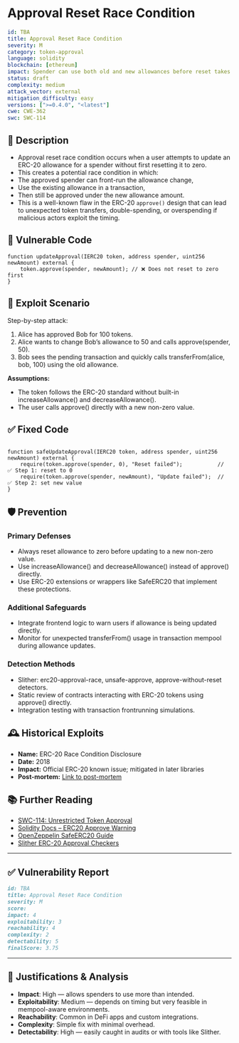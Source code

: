 # Approval Reset Race Condition

```YAML
id: TBA
title: Approval Reset Race Condition 
severity: M
category: token-approval
language: solidity
blockchain: [ethereum]
impact: Spender can use both old and new allowances before reset takes effect
status: draft
complexity: medium
attack_vector: external
mitigation_difficulty: easy
versions: [">=0.4.0", "<latest"]
cwe: CWE-362
swc: SWC-114
```

## 📝 Description

- Approval reset race condition occurs when a user attempts to update an ERC-20 allowance for a spender without first resetting it to zero. 
- This creates a potential race condition in which:
- The approved spender can front-run the allowance change,
- Use the existing allowance in a transaction,
- Then still be approved under the new allowance amount.
- This is a well-known flaw in the ERC-20 `approve()` design that can lead to unexpected token transfers, double-spending, or overspending if malicious actors exploit the timing.

## 🚨 Vulnerable Code

```solidity
function updateApproval(IERC20 token, address spender, uint256 newAmount) external {
    token.approve(spender, newAmount); // ❌ Does not reset to zero first
}
```

## 🧪 Exploit Scenario

Step-by-step attack:

1. Alice has approved Bob for 100 tokens.
2. Alice wants to change Bob’s allowance to 50 and calls approve(spender, 50).
3. Bob sees the pending transaction and quickly calls transferFrom(alice, bob, 100) using the old allowance.

**Assumptions:**

- The token follows the ERC-20 standard without built-in increaseAllowance() and decreaseAllowance().
- The user calls approve() directly with a new non-zero value.

## ✅ Fixed Code

```solidity

function safeUpdateApproval(IERC20 token, address spender, uint256 newAmount) external {
    require(token.approve(spender, 0), "Reset failed");           // ✅ Step 1: reset to 0
    require(token.approve(spender, newAmount), "Update failed");  // ✅ Step 2: set new value
}
```

## 🛡️ Prevention

### Primary Defenses

- Always reset allowance to zero before updating to a new non-zero value.
- Use increaseAllowance() and decreaseAllowance() instead of approve() directly.
- Use ERC-20 extensions or wrappers like SafeERC20 that implement these protections.

### Additional Safeguards

- Integrate frontend logic to warn users if allowance is being updated directly.
- Monitor for unexpected transferFrom() usage in transaction mempool during allowance updates.

### Detection Methods

- Slither: erc20-approval-race, unsafe-approve, approve-without-reset detectors.
- Static review of contracts interacting with ERC-20 tokens using approve() directly.
- Integration testing with transaction frontrunning simulations.

## 🕰️ Historical Exploits

- **Name:** ERC-20 Race Condition Disclosure 
- **Date:** 2018 
- **Impact:** Official ERC-20 known issue; mitigated in later libraries 
- **Post-mortem:** [Link to post-mortem](https://github.com/ethereum/EIPs/issues/20) 


## 📚 Further Reading

- [SWC-114: Unrestricted Token Approval](https://swcregistry.io/docs/SWC-114) 
- [Solidity Docs – ERC20 Approve Warning](https://docs.soliditylang.org/en/latest/) 
- [OpenZeppelin SafeERC20 Guide](https://docs.openzeppelin.com/contracts/4.x/api/token/erc20#SafeERC20) 
- [Slither ERC-20 Approval Checkers](https://github.com/crytic/slither) 

---

## ✅ Vulnerability Report 

```markdown
id: TBA
title: Approval Reset Race Condition 
severity: M
score:
impact: 4         
exploitability: 3 
reachability: 4   
complexity: 2     
detectability: 5  
finalScore: 3.75

```

---

## 📄 Justifications & Analysis

- **Impact**: High — allows spenders to use more than intended.
- **Exploitability**: Medium — depends on timing but very feasible in mempool-aware environments.
- **Reachability**: Common in DeFi apps and custom integrations.
- **Complexity**: Simple fix with minimal overhead.
- **Detectability**: High — easily caught in audits or with tools like Slither.